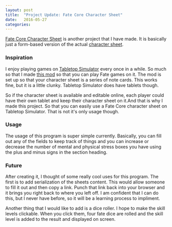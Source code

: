 ```yaml
---
layout: post
title:  "Project Update: Fate Core Character Sheet"
date:   2016-05-27 
categories: 
---
```

[Fate Core Character Sheet](/rpg/fatecore/) is another project that I have made. It is basically just a
form-based version of the actual 
[character sheet](http://www.evilhat.com/home/wp-content/uploads/2013/04/Fate-Core-Character-Sheet.pdf).

### Inspiration
I enjoy playing games on 
[Tabletop Simulator](http://berserk-games.com/tabletop-simulator/) every once in
a while. So much so that I made 
[this mod](http://steamcommunity.com/sharedfiles/filedetails/?id=599419364) so that you
can play Fate games on it. The mod is set up so that your character sheet is a series of 
note cards. This works fine, but it is a little clunky. Tabletop Simulator does have 
tablets though. 

So if the character sheet is available and editable online, each player
could have their own tablet and keep their character sheet on it.And that is why I made 
this project. So that you can easily use a Fate Core character sheet on Tabletop 
Simulator. That is not it's only usage though.

### Usage
The usage of this program is super simple currently. Basically, you can fill out any of
the fields to keep track of things and you can increase or decrease the number of mental
and physical stress boxes you have using the plus and minus signs in the section heading.

### Future
After creating it, I thought of some really cool uses for this program. The first is to 
add serialization of the sheets content. This would allow someone to fill it out and 
then copy a link. Punch that link back into your browser and it brings you right back
to where you left off. I am confident that I can do this, but I never have before, so 
it will be a learning process to impliment. 

Another thing that I would like to add is a dice roller. I hope to make the skill levels
clickable. When you click them, four fate dice are rolled and the skill level is added
to the result and displayed on screen.
